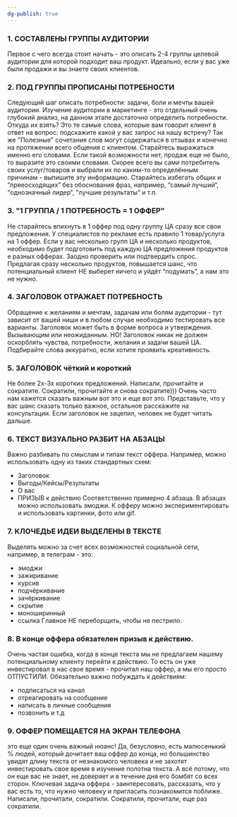 ```yaml
---
dg-publish: true
---
```

### 1. СОСТАВЛЕНЫ ГРУППЫ АУДИТОРИИ
Первое с чего всегда стоит начать - это описать 2-4 группы целевой аудитории для которой подходит ваш продукт.
Идеально, если у вас уже были продажи и вы знаете своих клиентов.
### 2. ПОД ГРУППЫ ПРОПИСАНЫ ПОТРЕБНОСТИ
Следующий шаг описать потребности: задачи, боли и мечты вашей аудитории.
Изучение аудитории в маркетинге - это отдельный очень глубокий анализ, на данном этапе достаточно определить потребности.
Откуда их взять?
Это те самые слова, которые вам говорит клиент в ответ на вопрос: подскажите какой у вас запрос на нашу встречу?
Так же "Полезные" сочетания слов могут содержаться в отзывах и конечно на протяжении всего общения с клиентом.
Старайтесь выражаться именно его словами.
Если такой возможности нет, продаж еще не было, то выразите это своими словами.
Скорее всего вы сами потребитель своих услуг/товаров и выбрали их по каким-то определённым причинам - выпишите эту информацию.
Старайтесь избегать общих и ”прееосходящих” без обоснования фраз, например, “самый лучший“, "однозначный лидер“, "лучшие результаты“ и т.п.
### З. "1 ГРУППА / 1 ПОТРЕБНОСТЬ = 1 ОФФЕР"
Не старайтесь впихнуть в 1 оффер под одну группу ЦА сразу все свои предложения.
У специалистов по рекламе есть правило 1 товар/услуга на 1 оффер.
Если у вас несколько групп ЦА и несколько продуктов, необходимо будет подготовить под каждую ЦА предложения продуктов е разных офферах.
Заодно проверить или подтвердить спрос.
Предлагая сразу несколько продуктов, повышается шанс, что потенциальный клиент НЕ выберет ничего и уйдёт “подумать”, а нам это не нужно.

### 4. ЗАГОЛОВОК ОТРАЖАЕТ ПОТРЕБНОСТЬ
Обращение к желаниям и мечтам, задачам или болям аудитории - тут зависит от вашей ниши и в любом случае необходимо тестировать все варианты.
Заголовок может быть в форме вопроса и утверждения. Вызывающим или неожиданным.
НО! Заголовок никак не должен оскорблять чувства, потребности, желания и задачи вашей ЦА. Подбирайте слова аккуратно, если хотите проявить креативность.
### 5. ЗАГОЛОВОК чёткий и короткий
Не более 2х-3х коротких предложений.
Написали, прочитайте и сократите. Сократили, прочитайте и снова сократите)))
Очень часто нам кажется сказать важным вот это и еще вот это. Представьте, что у вас шанс сказать только важное, остальное расскажите на консультации.
Если заголовок не зацепил, человек не будет читать дальше.
### 6. ТЕКСТ ВИЗУАЛЬНО РАЗБИТ НА АБЗАЦЫ
Важно разбивать по смыслам и типам текст оффера.
Например, можно использовать одну из таких стандартных схем:
- Заголовок
- Выгоды/Кейсы/Результаты
- О вас
- ПРИЗЫВ к действию
Соответственно примерно 4 абзаца.
В абзацах можно использовать эмоджи.
К офферу можно экспериментировать и использовать картинки, фото или gif.
### 7. КЛОЧЕДЬЕ ИДЕИ ВЫДЕЛЕНЫ В ТЕКСТЕ
Выделять можно за счет всех возможностей социальной сети, например, в телеграм - это:
- эмоджи
- зажиривание
- курсив
- подчёркивание
- зачёркивание
- скрытие
- моноширинный
- ссылка
Главное НЕ переборщить, чтобы не пестрило.
### 8. В конце оффера обязателен призыв к действию.
Очень частая ошибка, когда в конце текста мы не предлагаем нашему потенциальному клиенту перейти к действию. То есть он уже инвестировал в нас свое время - прочитал наш оффер, а мы его просто ОТПУСТИЛИ.
Обязательно важно побуждать к действиям:
- подписаться на канал
- отреагировать на сообщение
- написать в личные сообщения
- позвонить и т.д
### 9. ОФФЕР ПОМЕЩАЕТСЯ НА ЭКРАН ТЕЛЕФОНА
это еще один очень важный нюанс!
Да, безусловно, есть малюсенький % людей, который дочитает ваш оффер до конца, но большинство увидят длину текста от незнакомого человека и не захотят инвестировать свое время в изучение полотна текста.
А всё потому, что он еще вас не знает, не доверяет и в течение дня его бомбят со всех сторон.
Ключевая задача оффера - заинтересовать, рассказать, что у вас есть то, что нужно человеку и пригласить познакомится поближе.
Написали, прочитали, сократили. Сократили, прочитали, еще раз сократили.